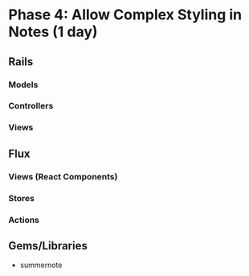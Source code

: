 # Phase 4: Allow Complex Styling in Notes (1 day)

## Rails
### Models

### Controllers

### Views

## Flux
### Views (React Components)

### Stores

### Actions

## Gems/Libraries
* summernote
